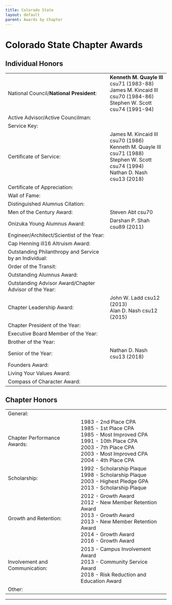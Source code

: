 ```yaml
---
title: Colorado State
layout: default
parent: Awards by Chapter
---
```


<link rel="stylesheet" href="{{ '/assets/css/by_chapter.css' | relative_url }}">

# Colorado State Chapter Awards

## Individual Honors

<table>
<tbody>

<tr>
<td>National Council/<b>National President</b>:</td>
<td><b>Kenneth M. Quayle III</b> csu71 (1983-88)
<br>James M. Kincaid III csu70 (1984-86)
<br>Stephen W. Scott csu74 (1991-94)
</td></tr>

<tr>
<td>Active Advisor/Active Councilman:</td>
<td>
</td></tr>

<tr>
<td>Service Key:</td>
<td>
</td></tr>

<tr>
<td>Certificate of Service:</td>
<td>James M. Kincaid III csu70 (1986)
<br>Kenneth M. Quayle III csu71 (1988)
<br>Stephen W. Scott csu74 (1994)
<br>Nathan D. Nash csu13 (2018)
</td></tr>

<tr>
<td>Certificate of Appreciation:</td>
<td>
</td></tr>

<tr>
<td>Wall of Fame:</td>
<td>
</td></tr>

<tr>
<td>Distinguished Alumnus Citation:</td>
<td>
</td></tr>

<tr>
<td>Men of the Century Award:</td>
<td>Steven Abt csu70 
</td></tr>

<tr>
<td>Onizuka Young Alumnus Award:</td>
<td>Darshan P. Shah csu89 (2011)
</td></tr>

<tr>
<td>Engineer/Architect/Scientist of the Year:</td>
<td>
</td></tr>

<tr>
<td>Cap Henning ill16 Altruism Award:</td>
<td>
</td></tr>

<tr>
<td>Outstanding Philanthropy and Service by an Individual:</td>
<td>
</td></tr>

<tr>
<td>Order of the Transit:</td>
<td>
</td></tr>

<tr>
<td>Outstanding Alumnus Award:</td>
<td>
</td></tr>

<tr>
<td>Outstanding Advisor Award/Chapter Advisor of the Year:</td>
<td>
</td></tr>

<tr>
<td>Chapter Leadership Award:</td>
<td>John W. Ladd csu12 (2013)
<br>Alan D. Nash csu12 (2015)
</td></tr>

<tr>
<td>Chapter President of the Year:</td>
<td>
</td></tr>

<tr>
<td>Executive Board Member of the Year:</td>
<td>
</td></tr>

<tr>
<td>Brother of the Year:</td>
<td>
</td></tr>

<tr>
<td>Senior of the Year:</td>
<td>Nathan D. Nash csu13 (2018)
</td></tr>

<tr>
<td>Founders Award:</td>
<td>
</td></tr>

<tr>
<td>Living Your Values Award:</td>
<td>
</td></tr>

<tr>
<td>Compass of Character Award:</td>
<td>
</td></tr>

</tbody>
</table>

## Chapter Honors

<table>
<tbody>

<tr>
<td>General:</td>
</tr>

<tr>
<td>Chapter Performance Awards:</td>
<td>1983 - 2nd Place CPA
<br>1985 - 1st Place CPA
<br>1985 - Most Improved CPA
<br>1991 - 10th Place CPA
<br>2003 - 7th Place CPA
<br>2003 - Most Improved CPA
<br>2004 - 4th Place CPA
</td></tr>

<tr>
<td>Scholarship:</td>
<td>1992 - Scholarship Plaque
<br>1998 - Scholarship Plaque
<br>2003 - Highest Pledge GPA
<br>2013 - Scholarship Plaque
</td></tr>

<tr>
<td>Growth and Retention:</td>
<td>2012 - Growth Award
<br>2012 - New Member Retention Award
<br>2013 - Growth Award
<br>2013 - New Member Retention Award
<br>2014 - Growth Award
<br>2016 - Growth Award
</td></tr>

<tr>
<td>Involvement and Communication:</td>
<td>2013 - Campus Involvement Award
<br>2013 - Community Service Award
<br>2018 - Risk Reduction and Education Award
</td></tr>

<tr>
<td>Other:</td>
<td>
</td></tr>

</tbody>
</table>

---
